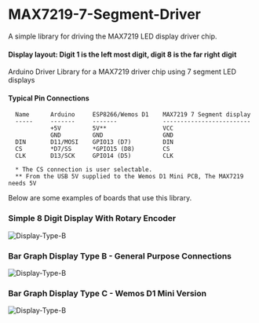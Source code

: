 # MAX7219-7-Segment-Driver
A simple library for driving the MAX7219 LED display driver chip.

#### Display layout: Digit 1 is the left most digit, digit 8 is the far right digit
Arduino Driver Library for a MAX7219 driver chip using 7 segment LED displays

#### Typical Pin Connections
      Name      Arduino     ESP8266/Wemos D1    MAX7219 7 Segment display
      -----     -------     -------             -------------------------
                +5V         5V**                VCC
                GND         GND                 GND
      DIN       D11/MOSI    GPIO13 (D7)         DIN
      CS        *D7/SS      *GPIO15 (D8)        CS
      CLK       D13/SCK     GPIO14 (D5)         CLK
      
      * The CS connection is user selectable.
      ** From the USB 5V supplied to the Wemos D1 Mini PCB, The MAX7219 needs 5V

Below are some examples of boards that use this library.

### Simple 8 Digit Display With Rotary Encoder
![Display-Type-B](https://github.com/Mottramlabs/MAX7219-LED-Bar-Graph-Power-Display/blob/master/Pictures/MAX7219%20Display.jpg?raw=true)

### Bar Graph Display Type B - General Purpose Connections
![Display-Type-B](https://github.com/Mottramlabs/MAX7219-LED-Bar-Graph-Power-Display/blob/master/Pictures/Type%20B%20Front.jpg?raw=true)

### Bar Graph Display Type C - Wemos D1 Mini Version
![Display-Type-B](https://github.com/Mottramlabs/MAX7219-LED-Bar-Graph-Power-Display/blob/master/Pictures/Type%20C%20Front.jpg?raw=true)
